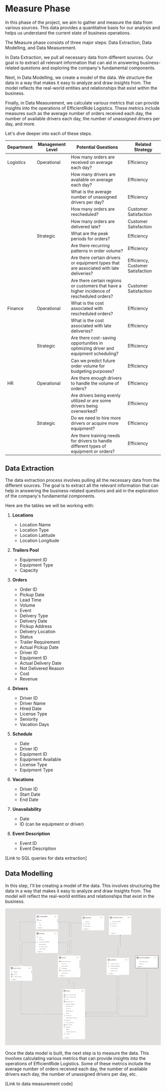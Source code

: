 # Measure Phase

In this phase of the project, we aim to gather and measure the data from various sources. This data provides a quantitative basis for our analysis and helps us understand the current state of business operations.

The Measure phase consists of three major steps: Data Extraction, Data Modelling, and Data Measurement.

In Data Extraction, we pull all necessary data from different sources. Our goal is to extract all relevant information that can aid in answering business-related questions and exploring the company's fundamental components.

Next, in Data Modelling, we create a model of the data. We structure the data in a way that makes it easy to analyze and draw insights from. The model reflects the real-world entities and relationships that exist within the business.

Finally, in Data Measurement, we calculate various metrics that can provide insights into the operations of EfficientRide Logistics. These metrics include measures such as the average number of orders received each day, the number of available drivers each day, the number of unassigned drivers per day, and more.

Let's dive deeper into each of these steps.

| Department | Management Level | Potential Questions | Related Strategy |
|------------|------------------|---------------------|------------------|
| Logistics  | Operational      | How many orders are received on average each day? | Efficiency |
|            |                  | How many drivers are available on average each day? | Efficiency |
|            |                  | What is the average number of unassigned drivers per day? | Efficiency |
|            |                  | How many orders are rescheduled? | Customer Satisfaction |
|            |                  | How many orders are delivered late? | Customer Satisfaction |
|            | Strategic        | What are the peak periods for orders? | Efficiency |
|            |                  | Are there recurring patterns in order volume? | Efficiency |
|            |                  | Are there certain drivers or equipment types that are associated with late deliveries? | Efficiency, Customer Satisfaction |
|            |                  | Are there certain regions or customers that have a higher incidence of rescheduled orders? | Customer Satisfaction |
| Finance    | Operational      | What is the cost associated with rescheduled orders? | Efficiency |
|            |                  | What is the cost associated with late deliveries? | Efficiency |
|            | Strategic        | Are there cost-saving opportunities in optimizing driver and equipment scheduling? | Efficiency |
|            |                  | Can we predict future order volume for budgeting purposes? | Efficiency |
| HR         | Operational      | Are there enough drivers to handle the volume of orders? | Efficiency |
|            |                  | Are drivers being evenly utilized or are some drivers being overworked? | Efficiency |
|            | Strategic        | Do we need to hire more drivers or acquire more equipment? | Efficiency |
|            |                  | Are there training needs for drivers to handle different types of equipment or orders? | Efficiency |

## Data Extraction

The data extraction process involves pulling all the necessary data from the different sources.  The goal is to extract all the relevant information that can help in answering the business-related questions and aid in the exploration of the company's fundamental components.

Here are the tables we will be working with:

1. **Locations**
    - Location Name
    - Location Type
    - Location Latitude
    - Location Longitude

2. **Trailers Pool**
    - Equipment ID
    - Equipment Type
    - Capacity

3. **Orders**
    - Order ID
    - Pickup Date
    - Lead Time
    - Volume
    - Event
    - Delivery Type
    - Delivery Date
    - Pickup Address
    - Delivery Location
    - Status
    - Trailer Requirement
    - Actual Pickup Date
    - Driver ID
    - Equipment ID
    - Actual Delivery Date
    - Not Delivered Reason
    - Cost
    - Revenue

4. **Drivers**
    - Driver ID
    - Driver Name
    - Hired Date
    - License Type
    - Seniority
    - Vacation Days

5. **Schedule**
    - Date
    - Driver ID
    - Equipment ID
    - Equipment Available
    - License Type
    - Equipment Type

6. **Vacations**
    - Driver ID
    - Start Date
    - End Date

7. **Unavailability**
    - Date
    - ID (can be equipment or driver)

8. **Event Description**
    - Event ID
    - Event Description

[Link to SQL queries for data extraction]

## Data Modelling

In this step, I'll be creating a model of the data. This involves structuring the data in a way that makes it easy to analyze and draw insights from. The model will reflect the real-world entities and relationships that exist in the business.

![data model](https://github.com/anastaseleon/simple-BI-solution-for-distribution-companies/blob/main/BI/Data%20Model1.png?raw=true)

Once the data model is built, the next step is to measure the data. This involves calculating various metrics that can provide insights into the operations of EfficientRide Logistics. Some of these metrics include the average number of orders received each day, the number of available drivers each day, the number of unassigned drivers per day, etc.

[Link to data measurement code]
